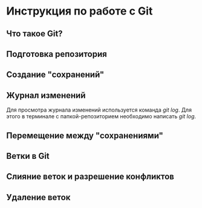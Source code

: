 # Инструкция по работе с Git

## Что такое Git?

##  Подготовка репозитория

## Создание "сохранений"

## Журнал изменений

Для просмотра журнала изменений используется команда *git log*. Для этого в терминале с папкой-репозиторием необходимо написать *git log*.

## Перемещение между "сохранениями"

## Ветки в Git

## Слияние веток и разрешение конфликтов

## Удаление веток